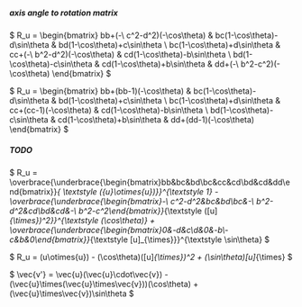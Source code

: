##### axis angle to rotation matrix

$ R_u = \begin{bmatrix} bb+(-\ c^2-d^2)(-\cos\theta) & bc(1-\cos\theta)-d\sin\theta & bd(1-\cos\theta)+c\sin\theta \\ bc(1-\cos\theta)+d\sin\theta & cc+(-\ b^2-d^2)(-\cos\theta) & cd(1-\cos\theta)-b\sin\theta \\ bd(1-\cos\theta)-c\sin\theta & cd(1-\cos\theta)+b\sin\theta & dd+(-\ b^2-c^2)(-\cos\theta) \end{bmatrix} $

$ R_u = \begin{bmatrix} bb+(bb-1)(-\cos\theta) & bc(1-\cos\theta)-d\sin\theta & bd(1-\cos\theta)+c\sin\theta \\ bc(1-\cos\theta)+d\sin\theta & cc+(cc-1)(-\cos\theta) & cd(1-\cos\theta)-b\sin\theta \\ bd(1-\cos\theta)-c\sin\theta & cd(1-\cos\theta)+b\sin\theta & dd+(dd-1)(-\cos\theta) \end{bmatrix} $

##### TODO

$ R_u = \overbrace{\underbrace{\begin{bmatrix}bb&bc&bd\\bc&cc&cd\\bd&cd&dd\end{bmatrix}}_{ \textstyle ({u}\otimes{u})}}^{\textstyle 1} - \overbrace{\underbrace{\begin{bmatrix}-\ c^2-d^2&bc&bd\\bc&-\ b^2-d^2&cd\\bd&cd&-\ b^2-c^2\end{bmatrix}}_{\textstyle ([u]_{\times})^2}}^{\textstyle (\cos\theta)} + \overbrace{\underbrace{\begin{bmatrix}0&-d&c\\d&0&-b\\-c&b&0\end{bmatrix}}_{\textstyle [u]_{\times}}}^{\textstyle \sin\theta} $

$ R_u = (u\otimes{u}) - (\cos\theta)([u]_{\times})^2 + (\sin\theta)[u]_{\times} $

$ \vec{v'} = \vec{u}(\vec{u}\cdot\vec{v}) - (\vec{u}\times(\vec{u}\times\vec{v}))(\cos\theta) + (\vec{u}\times\vec{v})\sin\theta $

